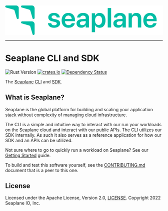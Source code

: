 <p align="center">
<img src="./assets/seaplane_green_tsp.min.svg">
</p>

---
# Seaplane CLI and SDK

![Rust Version][rustc-image]
[![crates.io][crate-image]][crate-link]
[![Dependency Status][deps-image]][deps-link]

The [Seaplane] [CLI] and [SDK].

## What is Seaplane?

Seaplane is the global platform for building and scaling your application stack
without complexity of managing cloud infrastructure.

The CLI is a simple and intuitive way to interact with our run your workloads
on the Seaplane cloud and interact with our public APIs. The CLI utilizes our
SDK internally. As such it also serves as a reference application for how our
SDK and an APIs can be utilized.

Not sure where to go to quickly run a workload on Seaplane? See our [Getting
Started] guide.

To build and test this software yourself, see the [CONTRIBUTING.md](CONTRIBUTING.md)
document that is a peer to this one.

## License

Licensed under the Apache License, Version 2.0, [LICENSE](LICENSE). Copyright 2022 Seaplane IO, Inc.

[//]: # (badges)

[rustc-image]: https://img.shields.io/badge/rustc-1.58+-blue.svg
[crate-image]: https://img.shields.io/crates/v/seaplane-cli.svg
[crate-link]: https://crates.io/crates/seaplane-cli
[deps-image]: https://deps.rs/repo/github/seaplane-io/seaplane-cli/status.svg
[deps-link]: https://deps.rs/repo/github/seaplane-io/seaplane-cli

[//]: # (Links)

[Seaplane]: https://seaplane.io/
[CLI]: https://github.com/seaplane-io/seaplane/tree/main/seaplane-cli
[SDK]: https://github.com/seaplane-io/seaplane/tree/main/seaplane-sdk
[Getting Started]: https://github.com/seaplane-io/seaplane/blob/main/docs/GETTING_STARTED.md
